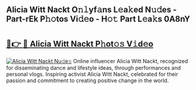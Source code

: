 ## Alicia Witt Nackt O𝚗𝚕yf𝚊ns L𝚎a𝚔ed N𝚞𝚍es - Part-rEk P𝚑𝚘tos Vi𝚍𝚎o - H𝚘𝚝 Part L𝚎a𝚔s 0A8nY

# <h2><a href="http://kf7voyn.oniu.top/?m=Alicia+Witt+Nackt">🔗👉 🔴 Alicia Witt Nackt P𝚑ot𝚘𝚜 V𝚒d𝚎o</a></h2>

[![Alicia Witt Nackt Nu𝚍e𝚜](https://i.imgur.com/0qMVB7G.gif)](http://kf7voyn.oniu.top/?m=Alicia+Witt+Nackt)
Online influencer Alicia Witt Nackt, recognized for disseminating dance and lifestyle ideas, through performances and personal vlogs. Inspiring activist Alicia Witt Nackt, celebrated for their passion and commitment to creating positive change in the world.  
